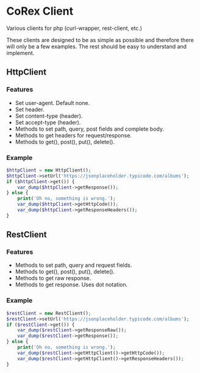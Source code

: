 # CoRex Client
Various clients for php (curl-wrapper, rest-client, etc.)

These clients are designed to be as simple as possible and therefore there will only be a few examples. The rest should be easy to understand and implement.

## HttpClient

### Features
- Set user-agent. Default none.
- Set header.
- Set content-type (header).
- Set accept-type (header).
- Methods to set path, query, post fields and complete body.
- Methods to get headers for request/response.
- Methods to get(), post(), put(), delete().

### Example
```php
$httpClient = new HttpClient();
$httpClient->setUrl('https://jsonplaceholder.typicode.com/albums');
if ($httpClient->get()) {
    var_dump($httpClient->getResponse());
} else {
    print('Oh no, something is wrong.');
    var_dump($httpClient->getHttpCode());
    var_dump($httpClient->getResponseHeaders());
}
```

## RestClient

### Features
- Methods to set path, query and request fields.
- Methods to get(), post(), put(), delete().
- Methods to get raw response.
- Methods to get response. Uses dot notation.

### Example
```php
$restClient = new RestClient();
$restClient->setUrl('https://jsonplaceholder.typicode.com/albums');
if ($restClient->get()) {
    var_dump($restClient->getResponseRaw());
    var_dump($restClient->getResponse());
} else {
    print('Oh no, something is wrong.');
    var_dump($restClient->getHttpClient()->getHttpCode());
    var_dump($restClient->getHttpClient()->getResponseHeaders());
}
```
